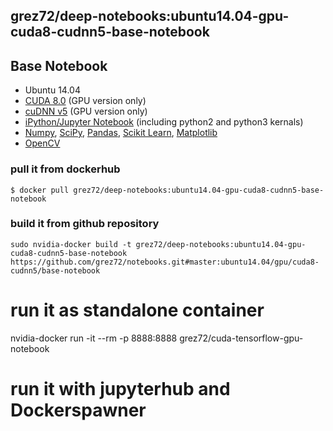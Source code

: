 ## **grez72/deep-notebooks**:ubuntu14.04-gpu-cuda8-cudnn5-base-notebook

## Base Notebook
* Ubuntu 14.04
* [CUDA 8.0](https://developer.nvidia.com/cuda-toolkit) (GPU version only)
* [cuDNN v5](https://developer.nvidia.com/cudnn) (GPU version only)
* [iPython/Jupyter Notebook](http://jupyter.org/) (including python2 and python3 kernals)
* [Numpy](http://www.numpy.org/), [SciPy](https://www.scipy.org/), [Pandas](http://pandas.pydata.org/), [Scikit Learn](http://scikit-learn.org/), [Matplotlib](http://matplotlib.org/)
* [OpenCV](http://opencv.org/)

### pull it from dockerhub
```
$ docker pull grez72/deep-notebooks:ubuntu14.04-gpu-cuda8-cudnn5-base-notebook
```

### build it from github repository
```
sudo nvidia-docker build -t grez72/deep-notebooks:ubuntu14.04-gpu-cuda8-cudnn5-base-notebook https://github.com/grez72/notebooks.git#master:ubuntu14.04/gpu/cuda8-cudnn5/base-notebook
```

# run it as standalone container
nvidia-docker run -it --rm -p 8888:8888 grez72/cuda-tensorflow-gpu-notebook

# run it with jupyterhub and Dockerspawner
